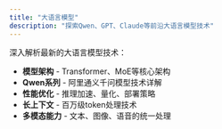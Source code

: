 ```yaml
---
title: "大语言模型"
description: "探索Qwen、GPT、Claude等前沿大语言模型技术"
---
```


深入解析最新的大语言模型技术：

- **模型架构** - Transformer、MoE等核心架构
- **Qwen系列** - 阿里通义千问模型技术详解
- **性能优化** - 推理加速、量化、部署策略
- **长上下文** - 百万级token处理技术
- **多模态能力** - 文本、图像、语音的统一处理